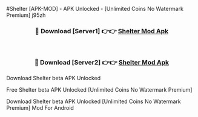 #Shelter [APK-MOD] - APK Unlocked - [Unlimited Coins No Watermark Premium] j95zh



<div align="center">

<h3>🔴 Download [Server1] 👉👉 <a href="https://momento.my/?title=Shelter">Shelter Mod Apk</a></h3><br>

<h3>🔴 Download [Server2] 👉👉 <a href="https://momento.my/?title=Shelter">Shelter Mod Apk</a></h3>
</div>



Download Shelter beta APK Unlocked

Free Shelter beta APK Unlocked [Unlimited Coins No Watermark Premium]

Download Shelter beta APK Unlocked [Unlimited Coins No Watermark Premium] Mod For Android
